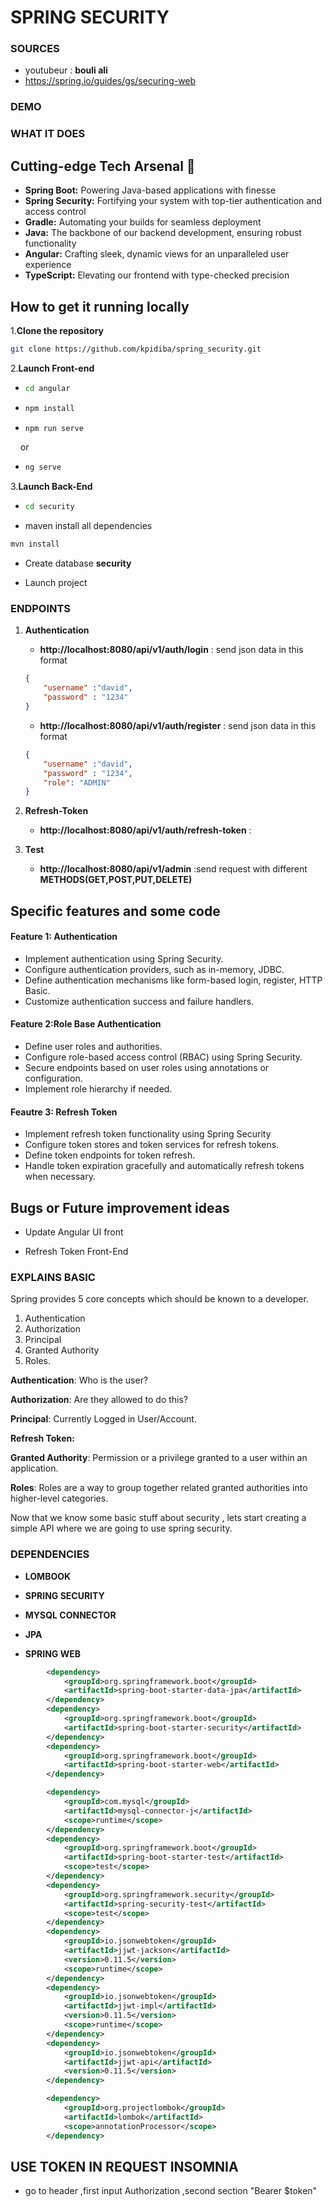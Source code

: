 # SPRING SECURITY

### SOURCES

- youtubeur : **bouli ali**
- https://spring.io/guides/gs/securing-web 

### DEMO

### WHAT IT DOES

## Cutting-edge Tech Arsenal 🚀

- **Spring Boot:** Powering Java-based applications with finesse
- **Spring Security:** Fortifying your system with top-tier authentication and access control
- **Gradle:** Automating your builds for seamless deployment
- **Java:** The backbone of our backend development, ensuring robust functionality
- **Angular:** Crafting sleek, dynamic views for an unparalleled user experience
- **TypeScript:** Elevating our frontend with type-checked precision

## How to get it running locally

1.**Clone the repository**

```bash
git clone https://github.com/kpidiba/spring_security.git
```

2.**Launch Front-end**

- ```bash
  cd angular
  ```

- ```bash
  npm install
  ```

- ```bash
  npm run serve 
  ```

    or

- ```bash
  ng serve
  ```

3.**Launch Back-End** 

- ```bash
  cd security
  ```

- maven install all dependencies

```bash
mvn install
```

- Create database **security**

- Launch project

### ENDPOINTS

1. **Authentication** 
   
   - **http://localhost:8080/api/v1/auth/login** : send json data in this format 
   
   ```json
   {
       "username" :"david",
       "password" : "1234"
   }
   ```
   
   - **http://localhost:8080/api/v1/auth/register** : send json data in this format
   
   ```json
   {
       "username" :"david",
       "password" : "1234",
       "role": "ADMIN"
   }
   ```

2. **Refresh-Token**
   
   - **http://localhost:8080/api/v1/auth/refresh-token** :

3. **Test** 
   
   - **http://localhost:8080/api/v1/admin** :send request with different **METHODS(GET,POST,PUT,DELETE)**

## Specific features and some code

#### Feature 1: Authentication

- Implement authentication using Spring Security.
- Configure authentication providers, such as in-memory, JDBC.
- Define authentication mechanisms like form-based login, register, HTTP Basic.
- Customize authentication success and failure handlers.

#### Feature 2:Role Base Authentication

- Define user roles and authorities.
- Configure role-based access control (RBAC) using Spring Security.
- Secure endpoints based on user roles using annotations or configuration.
- Implement role hierarchy if needed.

#### Feautre 3: Refresh Token

- Implement refresh token functionality using Spring Security
- Configure token stores and token services for refresh tokens.
- Define token endpoints for token refresh.
- Handle token expiration gracefully and automatically refresh tokens when necessary.

## Bugs or Future improvement ideas

- Update Angular UI front

- Refresh Token Front-End

### EXPLAINS BASIC

Spring provides 5 core concepts which should be known to a developer.

1. Authentication
2. Authorization
3. Principal
4. Granted Authority
5. Roles.

**Authentication**: Who is the user?

**Authorization**: Are they allowed to do this?

**Principal**: Currently Logged in User/Account.

**Refresh Token:** 

**Granted Authority**: Permission or a privilege granted to a user within an application.

**Roles**: Roles are a way to group together related granted authorities into higher-level categories.

Now that we know some basic stuff about security , lets start creating a simple API where we are going to use spring security.

### DEPENDENCIES

- **LOMBOOK**

- **SPRING SECURITY**

- **MYSQL CONNECTOR**

- **JPA**

- **SPRING WEB**

```xml
        <dependency>
            <groupId>org.springframework.boot</groupId>
            <artifactId>spring-boot-starter-data-jpa</artifactId>
        </dependency>
        <dependency>
            <groupId>org.springframework.boot</groupId>
            <artifactId>spring-boot-starter-security</artifactId>
        </dependency>
        <dependency>
            <groupId>org.springframework.boot</groupId>
            <artifactId>spring-boot-starter-web</artifactId>
        </dependency>

        <dependency>
            <groupId>com.mysql</groupId>
            <artifactId>mysql-connector-j</artifactId>
            <scope>runtime</scope>
        </dependency>
        <dependency>
            <groupId>org.springframework.boot</groupId>
            <artifactId>spring-boot-starter-test</artifactId>
            <scope>test</scope>
        </dependency>
        <dependency>
            <groupId>org.springframework.security</groupId>
            <artifactId>spring-security-test</artifactId>
            <scope>test</scope>
        </dependency>
        <dependency>
            <groupId>io.jsonwebtoken</groupId>
            <artifactId>jjwt-jackson</artifactId>
            <version>0.11.5</version>
            <scope>runtime</scope>
        </dependency>
        <dependency>
            <groupId>io.jsonwebtoken</groupId>
            <artifactId>jjwt-impl</artifactId>
            <version>0.11.5</version>
            <scope>runtime</scope>
        </dependency>
        <dependency>
            <groupId>io.jsonwebtoken</groupId>
            <artifactId>jjwt-api</artifactId>
            <version>0.11.5</version>
        </dependency>

        <dependency>
            <groupId>org.projectlombok</groupId>
            <artifactId>lombok</artifactId>
            <scope>annotationProcessor</scope>
        </dependency>
```

## USE TOKEN IN REQUEST INSOMNIA

- go to header ,first input Authorization ,second section "Bearer $token"